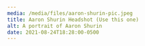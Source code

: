 ```yaml
---
media: /media/files/aaron-shurin-pic.jpeg
title: Aaron Shurin Headshot (Use this one)
alt: A portrait of Aaron Shurin
date: 2021-08-24T18:28:00-0500
---
```

